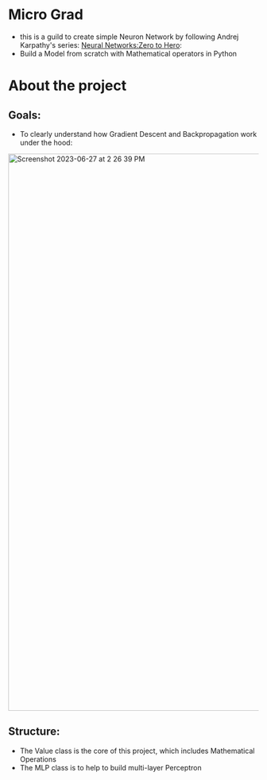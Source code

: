 # Micro Grad
- this is a guild to create simple Neuron Network by following Andrej Karpathy's series: [Neural Networks:Zero to Hero](https://www.youtube.com/watch?v=VMj-3S1tku0&list=PLAqhIrjkxbuWI23v9cThsA9GvCAUhRvKZ&index=2&ab_channel=AndrejKarpathy):
- Build a Model from scratch with Mathematical operators in Python

# About the project

## Goals:
- To clearly understand how Gradient Descent and Backpropagation work under the hood:
<img width="1121" alt="Screenshot 2023-06-27 at 2 26 39 PM" src="https://github.com/phongvu009/micro_grad/assets/54299527/562072c9-93c2-4a25-9a6a-7105dc7f0a57">


## Structure:
- The Value class is the core of this project, which includes Mathematical Operations
- The MLP class is to help to build multi-layer Perceptron
